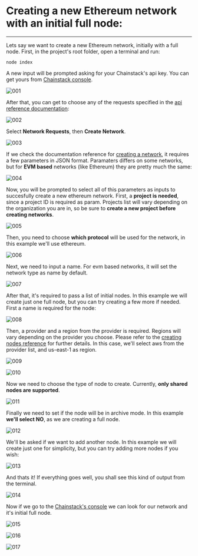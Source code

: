# Creating a new Ethereum network with an initial full node:

---

Lets say we want to create a new Ethereum network, initially with a full node. First, in the project's root folder, open a terminal and run:

```
node index
```

A new input will be prompted asking for your Chainstack's api key. You can get yours from [Chainstack console](https://console.chainstack.com/user/settings/api-keys).

![001](assets/001.png)

After that, you can get to choose any of the requests specified in the [api reference documentation](https://docs.chainstack.com/api/reference/):

![002](assets/002.png)

Select **Network Requests**, then **Create Network**.

![003](assets/003.png)

If we check the documentation reference for [creating a network](https://docs.chainstack.com/api/reference/#operation/createNetwork), it requires a few parameters in JSON format. Paramaters differs on some networks, but for **EVM based** networks (like Ethereum) they are pretty much the same:

![004](assets/004.png)

Now, you will be prompted to select all of this parameters as inputs to succesfully create a new ethereum network. First, a **project is needed**, since a project ID is required as param. Projects list will vary depending on the organization you are in, so be sure to **create a new project before creating networks**.

![005](assets/005.png)

Then, you need to choose **which protocol** will be used for the network, in this example we'll use ethereum.

![006](assets/006.png)

Next, we need to input a name. For evm based networks, it will set the network type as name by default.

![007](assets/007.png)

After that, it's required to pass a list of initial nodes. In this example we will create just one full node, but you can try creating a few more if needed. First a name is required for the node:

![008](assets/008.png)

Then, a provider and a region from the provider is required. Regions will vary depending on the provider you choose. Please refer to the [creating nodes reference](https://docs.chainstack.com/api/reference/#operation/createNode) for further details. In this case, we'll select aws from the provider list, and us-east-1 as region.

![009](assets/009.png)

![010](assets/010.png)

Now we need to choose the type of node to create. Currently, **only shared nodes are supported**.

![011](assets/011.png)

Finally we need to set if the node will be in archive mode. In this example **we'll select NO**, as we are creating a full node.

![012](assets/012.png)

We'll be asked if we want to add another node. In this example we will create just one for simplicity, but you can try adding more nodes if you wish:

![013](assets/013.png)

And thats it! If everything goes well, you shall see this kind of output from the terminal.

![014](assets/014.png)

Now if we go to the [Chainstack's console]() we can look for our network and it's initial full node.

![015](assets/015.png)

![016](assets/016.png)

![017](assets/017.png)
